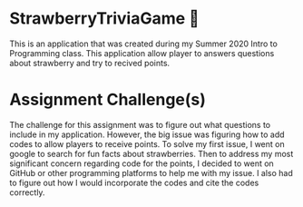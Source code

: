# StrawberryTriviaGame :strawberry:
This is an application that was created during my Summer 2020 Intro to Programming class. This application allow player to answers questions about
strawberry and try to recived points.

# Assignment Challenge(s)
The challenge for this assignment was to figure out what questions to include in my application. However, the big issue was figuring how to add codes to allow players to receive points. To solve my first issue, I went on google to search for fun facts about strawberries. Then to address my most significant concern regarding code for the points, I decided to went on GitHub or other programming platforms to help me with my issue. I also had to figure out how I would incorporate the codes and cite the codes correctly.
